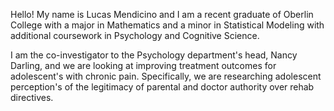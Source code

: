 Hello! My name is Lucas Mendicino and I am a recent graduate of Oberlin College with a major in Mathematics and a minor in Statistical Modeling with additional coursework in Psychology and Cognitive Science.

I am the co-investigator to the Psychology department's head, Nancy Darling, and we are looking at improving treatment outcomes for adolescent's with chronic pain. Specifically, we are researching adolescent perception's of the legitimacy of parental and doctor authority over rehab directives. 




